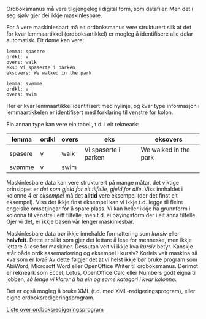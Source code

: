 Ordboksmanus må vere tilgjengeleg i digital form, som datafiler. Men det i seg sjølv gjer dei ikkje maskinlesbare.

For å vere maskinlesbart må eit ordboksmanus vere strukturert slik at det for kvar lemmaartikkel (ordboksartikkel) er mogleg å identifisere alle delar automatisk. Eit døme kan vere:

```
lemma: spasere
ordkl: v
overs: walk
eks: Vi spaserte i parken
eksovers: We walked in the park

lemma: svømme
ordkl: v
overs: swim
```

Her er kvar lemmaartikkel identifisert med nylinje, og kvar type informasjon i lemmaartikkelen er identifisert med forklaring til venstre for kolon.

Ein annan type kan vere ein tabell, t.d. i eit rekneark:

|   lemma | ordkl | overs | eks | eksovers
| --- | --- | --- | --- | ---
|  spasere | v  | walk | Vi spaserte i parken | We walked in the park
|  svømme | v | swim |    |  

Maskinlesbare data kan vere strukturert på mange måtar, det viktige prinsippet er *det som gjeld for eit tilfelle, gjeld for alle*. Viss innhaldet i kolonne 4 er *eksempel* må det **alltid** vere eksempel (der det finst eit eksempel). Viss det ikkje finst eksempel kan vi ikkje t.d. legge til fleire engelske omsetjingar for å spare plass. Vi kan heller ikkje ha grunnform i kolonna til venstre i eitt tilfelle, men t.d. ei bøyingsform der i eit anna tilfelle. Gjer vi det, er ikkje basen vår lenger maskinlesbar.

Maskinlesbare data bør ikkje innehalde formattering som *kursiv* eller **halvfeit**. Dette er slikt som gjer det lettare å lese for menneske, men ikkje lettare å lese for maskiner. Dessutan veit vi ikkje kva *kursiv* betyr. Kanskje står både ordklassemarkering og eksempel i kursiv? Korleis veit maskina så kva som er kva? Av dette følgjer det at vi helst ikkje bør bruke program som AbiWord, Microsoft Word eller OpenOffice Writer til ordboksmanus. Derimot er rekneark som Eccel, Lotus, OpenOffice Calc eller Numbers godt eigna til jobben, *så lenge vi klarer å ha ein og same kategori i kvar kolonne*.

Det er også mogleg å bruke XML (t.d. med XML-redigeringsprogram), eller eigne ordboksredigeringsprogram.

[Liste over ordboksredigeringsprogram](http://en.wikipedia.org/wiki/Dictionary_writing_system)
